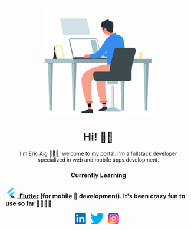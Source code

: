 <p align='center'>
<img height="300" src="https://raw.githubusercontent.com/ericaig/ericaig/master/working.gif"/>
</p>

<h1 align='center'>Hi! 👋🏾</h1>
<p align='center'>I'm <a href="ericaig.com" target="_blank">Eric Aig 👨🏾‍💻</a>, welcome to my portal. I'm a fullstack developer specialized in web and mobile apps development.</p>

<h3 align='center'>Currently Learning</h3>

### <a href="https://flutter.dev/"><img height="30" src="https://raw.githubusercontent.com/ericaig/ericaig/master/flutter.png">&nbsp;&nbsp;Flutter</a> (for mobile 📱 development). It's been crazy fun to use so far 🕺🏾🤙🏾

<p align='center'>
<a href="https://www.linkedin.com/in/bamidele-aighewi/"><img height="30" src="https://raw.githubusercontent.com/ericaig/ericaig/master/linkedin.png"></a>&nbsp;&nbsp;
<a href="https://twitter.com/Eric_Aig"><img height="30" src="https://raw.githubusercontent.com/ericaig/ericaig/master/twitter.png"></a>&nbsp;&nbsp;
<a href="https://www.instagram.com/ericaig1/"><img height="30" src="https://raw.githubusercontent.com/ericaig/ericaig/master/instagram.png"></a>&nbsp;&nbsp;
</p>